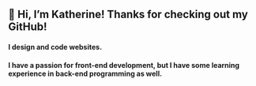 ## 👋 Hi, I’m Katherine! Thanks for checking out my GitHub!

#### I design and code websites. 

#### I have a passion for front-end development, but I have some learning experience in back-end programming as well.


<!---
kattlaw/kattlaw is a ✨ special ✨ repository because its `README.md` (this file) appears on your GitHub profile.
You can click the Preview link to take a look at your changes.
--->
